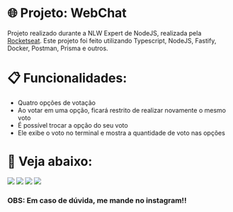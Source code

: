 # :globe_with_meridians: Projeto: WebChat
Projeto realizado durante a NLW Expert de NodeJS, realizada pela [Rocketseat](https://www.rocketseat.com.br/). Este projeto foi feito utilizando Typescript, NodeJS, Fastify, Docker, Postman, Prisma e outros.

# :clipboard: Funcionalidades:

+ Quatro opções de votação
+ Ao votar em uma opção, ficará restrito de realizar novamente o mesmo voto
+ É possível trocar a opção do seu voto
+ Ele exibe o voto no terminal e mostra a quantidade de voto nas opções



# :briefcase: Veja abaixo:
<a href="https://www.instagram.com/m.guiof01/" target="_blank"><img loading="lazy" src="https://img.shields.io/badge/-Instagram-%23E4405F?style=for-the-badge&logo=instagram&logoColor=white" target="_blank"></a>
<a href="https://www.linkedin.com/in/guilherme-onizio-b71814268/" target="_blank"><img loading="lazy" src="https://img.shields.io/badge/-LinkedIn-%230077B5?style=for-the-badge&logo=linkedin&logoColor=white" target="_blank"></a> <a href="https://www.tiktok.com/@devgferreira" target="_blank"><img loading="lazy" src="https://img.shields.io/badge/-tiktok-617?style=for-the-badge&logo=tiktok" target="_blank"></a> <a href="https://linkr.bio/DevFerreira" target="_blank"><img loading="lazy" src="https://img.shields.io/badge/-links-000?style=for-the-badge" target="_blank"></a>





### OBS: Em caso de dúvida, me mande no instagram!!




  

